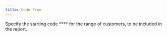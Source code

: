 ```yaml
---
title: Code From
---
```



Specify the starting code **** for  the range of customers, to be included in the report.
